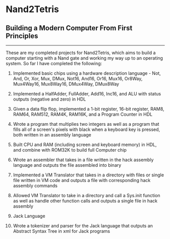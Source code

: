 # Nand2Tetris

## Building a Modern Computer From First Principles
--------------------------------------------------
These are my completed projects for Nand2Tetris, which aims to build a computer starting with a Nand gate and working my way up to an operating system. So far I have completed the following:

1. Implemented basic chips using a hardware description language - Not, And, Or, Xor, Mux, DMux, Not16, And16, Or16, Mux16, Or8Way, Mux4Way16, Mux8Way16, DMux4Way, DMux8Way

2. Implemented a HalfAdder, FullAdder, Add16, Inc16, and ALU with status outputs (negative and zero) in HDL

3. Given a data flip flop, implemented a 1-bit register, 16-bit register, RAM8, RAM64, RAM512, RAM4K, RAM16K, and a Program Counter in HDL

4. Wrote a program that multiplies two integers as well as a program that fills all of a screen's pixels with black when a keyboard key is pressed, both written in an assembly language

5. Built CPU and RAM (including screen and keyboard memory) in HDL, and combine with ROM32K to build full Computer chip

6. Wrote an assembler that takes in a file written in the hack assembly language and outputs the file assembled into binary

7. Implemented a VM Translator that takes in a directory with files or single file written in VM code and outputs a file with corresponding hack assembly commands

8. Allowed VM Translator to take in a directory and call a Sys.init function as well as handle other function calls and outputs a single file in hack assembly

9. Jack Language

10. Wrote a tokenizer and parser for the Jack language that outputs an Abstract Syntax Tree in xml for Jack programs

